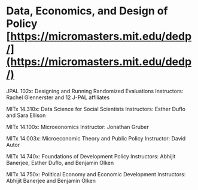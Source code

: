 # Data, Economics, and Design of Policy [https://micromasters.mit.edu/dedp/](https://micromasters.mit.edu/dedp/)

JPAL 102x: Designing and Running Randomized Evaluations
Instructors: Rachel Glennerster and 12 J-PAL affiliates

MITx 14.310x: Data Science for Social Scientists
Instructors: Esther Duflo and Sara Ellison

MITx 14.100x: Microeonomics
Instructor: Jonathan Gruber

MITx 14.003x: Microeconomic Theory and Public Policy
Instructor: David Autor

MITx 14.740x: Foundations of Development Policy 
Instructors: Abhijit Banerjee, Esther Duflo, and Benjamin Olken

MITx 14.750x: Political Economy and Economic Development 
Instructors: Abhijit Banerjee and Benjamin Olken

